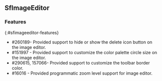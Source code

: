 ## SfImageEditor

### Features
{:#sfimageeditor-features}

* \#260189- Provided support to hide or show the delete icon button on the image editor.
* \#151997 - Provided support to customize the color palette circle size on the image editor.
* \#290615, 157066- Provided support to customize the toolbar border color. 
* \#16016 - Provided programmatic zoom level support for image editor.